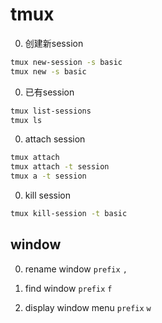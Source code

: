 # tmux

0. 创建新session
```sh
tmux new-session -s basic
tmux new -s basic
```

0. 已有session
```sh
tmux list-sessions
tmux ls
```

0. attach session
```sh
tmux attach
tmux attach -t session
tmux a -t session
```

0. kill session
```sh
tmux kill-session -t basic
```

## window

0. rename window `prefix` `,`

0. find window `prefix` `f`

0. display window menu `prefix` `w`

